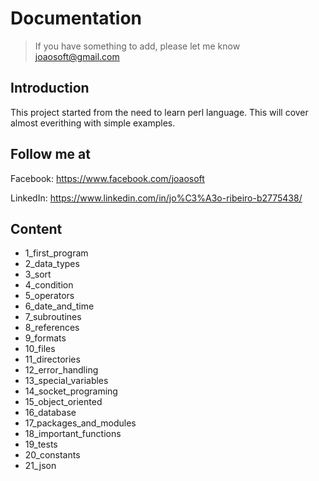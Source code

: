 # Documentation
> If you have something to add, please let me know joaosoft@gmail.com

## Introduction
This project started from the need to learn perl language. This will cover almost everithing with simple examples.

## Follow me at
Facebook: https://www.facebook.com/joaosoft

LinkedIn: https://www.linkedin.com/in/jo%C3%A3o-ribeiro-b2775438/

## Content
- 1_first_program
- 2_data_types
- 3_sort
- 4_condition
- 5_operators
- 6_date_and_time
- 7_subroutines
- 8_references
- 9_formats
- 10_files
- 11_directories
- 12_error_handling
- 13_special_variables
- 14_socket_programing
- 15_object_oriented
- 16_database
- 17_packages_and_modules
- 18_important_functions
- 19_tests
- 20_constants
- 21_json